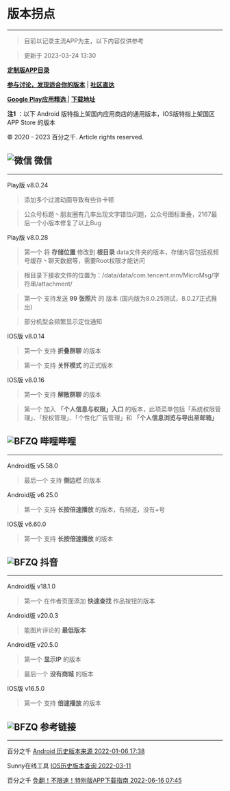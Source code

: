 # 版本拐点
---

> 目前以记录主流APP为主，以下内容仅供参考

> 更新于 2023-03-24 13:30

[**定制版APP目录**](https://gitee.com/ww3w/dzb/blob/master/0.md)

[**参与讨论，发现适合你的版本**](https://mp.weixin.qq.com/s/Spd1G3vg8nMN0nVQ7zllzQ)  |  [**社区直达**](https://support.qq.com/product/440008)

[ **Google Play应用精选** ](https://mp.weixin.qq.com/s/_untN0uljpD2tR_QiTsQ-A)  |  [**下载地址**](https://pan.lanzout.com/b0cxoc3mh)


**注1** ：以下 Android 版特指上架国内应用商店的通用版本，IOS版特指上架国区 APP Store 的版本

© 2020 - 2023 百分之千. Article rights reserved.

## ![微信](https://pp.myapp.com/ma_icon/0/icon_10910_1643382142/48) 微信

---

Play版 v8.0.24 
> 添加多个过渡动画导致有些许卡顿

> 公众号标题丶朋友圈有几率出现文字错位问题，公众号图标重叠，2167最后一个小版本修复了以上Bug

Play版 v8.0.28 
> 第一个 将 **存储位置** 修改到 **根目录** data文件夹的版本，存储内容包括视频号缓存丶聊天数据等，需要Root权限才能访问

> 根目录下接收文件的位置为：/data/data/com.tencent.mm/MicroMsg/字符串/attachment/

> 第一个 支持发送 **99 张照片** 的 版本 (国内版为8.0.25测试，8.0.27正式推出)

> 部分机型会频繁显示定位通知

IOS版 v8.0.14
> 第一个 支持 **折叠群聊** 的版本

> 第一个 支持 **关怀模式** 的正式版本

IOS版 v8.0.16
> 第一个 支持 **解散群聊** 的版本

> 第一个 加入 **「个人信息与权限」入口** 的版本，此项菜单包括「系统权限管理」、「授权管理」、「个性化广告管理」和 **「个人信息浏览与导出至邮箱」** 

## ![BFZQ](https://pp.myapp.com/ma_icon/0/icon_73622_1647504940/48) 哔哩哔哩

---

Android版 v5.58.0
> 最后一个 支持 **侧边栏** 的版本

Android版 v6.25.0
> 第一个 支持 **长按倍速播放** 的版本，有频道，没有+号

IOS版 v6.60.0
> 第一个 支持 **长按倍速播放** 的版本 

## ![BFZQ](http://pp.myapp.com/ma_icon/0/icon_42350811_1661309402/48) 抖音

---

Android版 v18.1.0
>  第一个 在作者页面添加 **快速查找** 作品按钮的版本

Android版 v20.0.3
> 能图片评论的 **最低版本** 

Android版 v20.5.0
> 第一个  **显示IP** 的版本

> 最后一个  **没有商城** 的版本

IOS版 v16.5.0
> 第一个 支持 **倍速播放** 的版本


## ![BFZQ](https://gitee.com/ww3w/dzb/raw/master/%E5%9B%BE%E6%A0%87%E5%BA%93/%E5%8F%82%E8%80%83%E9%93%BE%E6%8E%A5.jpg) 参考链接

---

百分之千 [Android 历史版本来源 2022-01-06 17:38](https://mp.weixin.qq.com/s/OEb4EjPeiU8N4ItZH3m1xw)

Sunny在线工具 [IOS历史版本查询 2022-03-11](https://tools.lancely.tech/apple/app-search)

百分之千 [免翻！不限速！特别版APP下载指南  2022-06-16 07:45](https://mp.weixin.qq.com/s/8jt5dSY8XLAP-pTt0WQeKw)